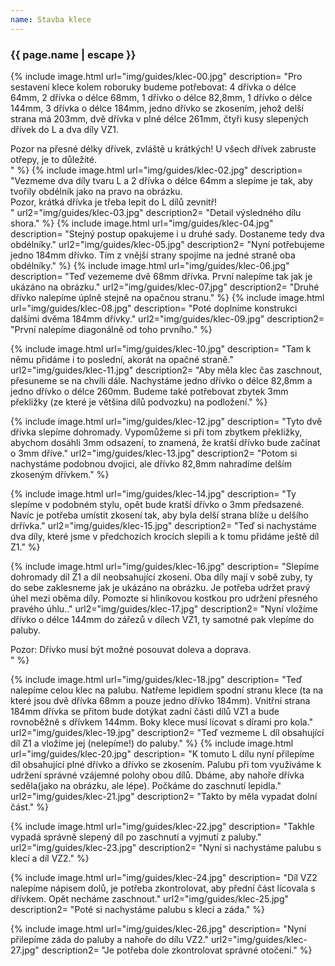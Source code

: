 ```yaml
---
name: Stavba klece
---
```

### {{ page.name | escape }}

{% include image.html 
    url="img/guides/klec-00.jpg" 
    description=
        "Pro sestavení klece kolem roboruky budeme potřebovat: 4 dřívka o délce 64mm, 2 dřívka o délce 68mm, 1 dřívko o délce 82,8mm, 1 dřívko o délce 144mm, 3 dřívka o délce 184mm, jedno dřívko se zkosením, jehož delší strana má 203mm, dvě dřívka v plné délce 261mm, čtyři kusy slepených dřívek do L a dva díly VZ1.

<div class=\"alert\">Pozor na přesné délky dřívek, zvláště u krátkých! U všech dřívek zabruste otřepy, je to důležité.</div>"
 %}
 {% include image.html 
    url="img/guides/klec-02.jpg" 
    description=
        "Vezmeme dva díly tvaru L a 2 dřívka o délce 64mm a slepíme je tak, aby tvořily obdélník jako na pravo na obrázku.

<div class=\"alert\">Pozor, krátká dřívka je třeba lepit do L dílů zevnitř!</div>"
    url2="img/guides/klec-03.jpg"
    description2=
        "Detail výsledného dílu shora."
 %}
 {% include image.html 
    url="img/guides/klec-04.jpg" 
    description=
        "Stejný postup opakujeme i u druhé sady. Dostaneme tedy dva obdélníky."
    url2="img/guides/klec-05.jpg" 
    description2=
        "Nyní potřebujeme jedno 184mm dřívko. Tím z vnější strany spojíme na jedné straně oba obdélníky." 
 %}
  {% include image.html 
    url="img/guides/klec-06.jpg" 
    description=
        "Teď vezememe dvě 68mm dřívka. První nalepíme tak jak je ukázáno na obrázku."
    url2="img/guides/klec-07.jpg" 
    description2=
        "Druhé dřívko nalepíme úplně stejně na opačnou stranu." 
 %}
  {% include image.html 
    url="img/guides/klec-08.jpg" 
    description=
        "Poté doplníme konstrukci dalšími dvěma 184mm dřívky."
    url2="img/guides/klec-09.jpg" 
    description2=
    "První nalepíme diagonálně od toho prvního."
 %}

{% include image.html 
    url="img/guides/klec-10.jpg" 
    description=
        "Tam k němu přidáme i to poslední, akorát na opačné straně." 
    url2="img/guides/klec-11.jpg" 
    description2=
        "Aby měla klec čas zaschnout, přesuneme se na chvíli dále. Nachystáme jedno dřívko o délce 82,8mm a jedno dřívko o délce 260mm. Budeme také potřebovat zbytek 3mm překližky (ze které je většina dílů podvozku) na podložení." 
%}

{% include image.html 
    url="img/guides/klec-12.jpg" 
    description=
        "Tyto dvě dřívka slepíme dohromady. Vypomůžeme si při tom zbytkem překližky, abychom dosáhli 3mm odsazení, to znamená, že kratší dřívko bude začínat o 3mm dříve." 
    url2="img/guides/klec-13.jpg" 
    description2=
        "Potom si nachystáme podobnou dvojici, ale dřívko 82,8mm nahradíme delším zkoseným dřívkem." 
%}

{% include image.html 
    url="img/guides/klec-14.jpg" 
    description=
        "Ty slepíme v podobném stylu, opět bude kratší dřívko o 3mm předsazené. Navíc je potřeba umístit zkosení tak, aby byla delší strana blíže u delšího drřívka." 
    url2="img/guides/klec-15.jpg" 
    description2=
        "Teď si nachystáme dva díly, které jsme v předchozích krocích slepili a  k tomu přidáme ještě díl Z1." 
%}

{% include image.html 
    url="img/guides/klec-16.jpg" 
    description=
        "Slepíme dohromady díl Z1 a díl neobsahující zkosení. Oba díly mají v sobě zuby, ty do sebe zaklesneme jak je ukázáno na obrázku. Je potřeba udržet pravý úhel mezi oběma díly. Pomozte si hliníkovou kostkou pro udržení přesného pravého úhlu.." 
    url2="img/guides/klec-17.jpg" 
    description2=
        "Nyní vložíme dřívko o délce 144mm do zářezů v dílech VZ1, ty samotné pak vlepíme do paluby.

<div class=\"alert\">Pozor: Dřívko musí být možné posouvat doleva a doprava.</div>" 
%}

{% include image.html 
    url="img/guides/klec-18.jpg" 
    description=
        "Teď nalepíme celou klec na palubu. Natřeme lepidlem spodní stranu klece (ta na které jsou dvě dřívka 68mm a pouze jedno dřívko 184mm). Vnitřní strana 184mm dřívka se přitom bude dotýkat zadní části dílů VZ1 a bude rovnoběžně s dřívkem 144mm. Boky klece musí lícovat s dírami pro kola." 
    url2="img/guides/klec-19.jpg" 
    description2=
        "Teď vezmeme L díl obsahující díl Z1 a vložíme jej (nelepíme!) do paluby." 
%}
{% include image.html 
    url="img/guides/klec-20.jpg" 
    description=
        "K tomuto L dílu nyní přilepíme díl obsahující plné dřívko a dřívko se zkosením. Palubu při tom využíváme k udržení správné vzájemné polohy obou dílů. Dbáme, aby nahoře dřívka seděla(jako na obrázku, ale lépe). Počkáme do zaschnutí lepidla." 
    url2="img/guides/klec-21.jpg" 
    description2=
        "Takto by měla vypadat dolní část." 
%}

{% include image.html 
    url="img/guides/klec-22.jpg" 
    description=
        "Takhle vypadá správně slepený díl po zaschnutí a vyjmutí z paluby." 
    url2="img/guides/klec-23.jpg" 
    description2=
        "Nyní si nachystáme palubu s klecí a díl VZ2."
%}

{% include image.html 
    url="img/guides/klec-24.jpg" 
    description=
        "Díl VZ2 nalepíme nápisem dolů, je potřeba zkontrolovat, aby přední část lícovala s dřívkem. Opět necháme zaschnout." 
    url2="img/guides/klec-25.jpg" 
    description2=
        "Poté si nachystáme palubu s klecí a záda." 
%}

{% include image.html 
    url="img/guides/klec-26.jpg" 
    description=
        "Nyní přilepíme záda do paluby a nahoře do dílu VZ2." 
    url2="img/guides/klec-27.jpg" 
    description2=
        "Je potřeba dole zkontrolovat správné otočení." 
%}
